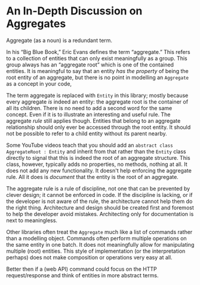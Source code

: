# An In-Depth Discussion on Aggregates

Aggregate (as a noun) is a redundant term.

In his “Big Blue Book,” Eric Evans defines the term “aggregate.” This refers to a collection of entities that can only exist meaningfully as a group. This group always has an “aggregate root” which is one of the contained entities. It is meaningful to say that an entity *has the property* of being the root entity of an aggregate, but there is no point in modelling an `Aggregate` as a concept in your code,

The term aggregate is replaced with `Entity` in this library; mostly because every aggregate *is* indeed an entity: the aggregate root is the container of all its children. There is no need to add a second word for the same concept. Even if it is to illustrate an interesting and useful rule. The aggregate *rule* still applies though. Entities that belong to an aggregate relationship should only ever be accessed through the root entity. It should not be possible to refer to a child entity without its parent nearby.

Some YouTube videos teach that you should add an `abstract class AggregateRoot : Entity` and inherit from that rather than the `Entity` class directly to signal that this is indeed the root of an aggregate structure. This class, however, typically adds no properties, no methods, nothing at all. It does not add any new functionality. It doesn't help enforcing the aggregate rule. All it does is *document* that the entity is the root of an aggregate.

The aggregate rule is a rule of discipline, not one that can be prevented by clever design; it cannot be enforced in code. If the discipline is lacking, or if the developer is not aware of the rule, the architecture cannot help them do the right thing. Architecture and design should be created first and foremost to help the developer avoid mistakes. Architecting only for documentation is next to meaningless.

Other libraries often treat the `Aggregate` much like a list of commands rather than a modelling object. Commands often perform multiple operations on the same entity in one batch. It does not meaningfully allow for manipulating multiple (root) entities. This style of implementation (or the interpretation perhaps) does not make composition or operations very easy at all.

Better then if a (web API) command could focus on the HTTP request/response and think of entities in more abstract terms.
